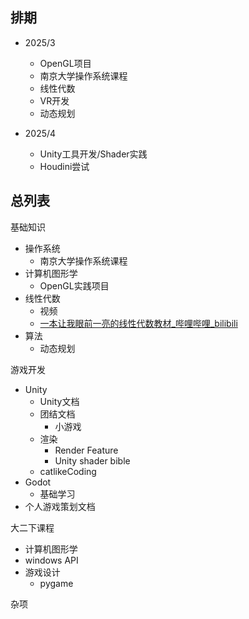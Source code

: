 ## 排期
- 2025/3
	- OpenGL项目
	- 南京大学操作系统课程
	- 线性代数
	- VR开发
	-  动态规划

- 2025/4
	- Unity工具开发/Shader实践
	- Houdini尝试
## 总列表
基础知识
- 操作系统
	- 南京大学操作系统课程
- 计算机图形学
	- OpenGL实践项目
- 线性代数
	- 视频
	- [一本让我眼前一亮的线性代数教材_哔哩哔哩_bilibili](https://www.bilibili.com/video/BV1ZkpjeZEih/?spm_id_from=333.1387.upload.video_card.click&vd_source=1015af2504b4c9c5deda584505666669)
- 算法
	- 动态规划

游戏开发
- Unity
	- Unity文档
	- 团结文档
		- 小游戏
	- 渲染
		- Render Feature
		- Unity shader bible
	- catlikeCoding
- Godot
	- 基础学习
- 个人游戏策划文档

大二下课程
- 计算机图形学
- windows API
- 游戏设计
	- pygame

杂项
